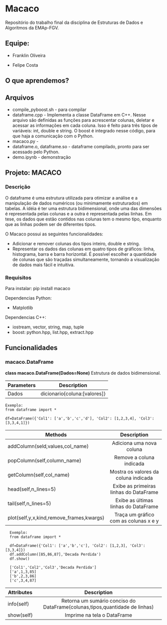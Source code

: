 # Macaco

Repositório do trabalho final da disciplina de Estruturas de Dados e Algoritmos da EMAp-FGV.

## Equipe:

- Franklin Oliveira

- Felipe Costa 

## O que aprendemos?

## Arquivos

* compile_pyboost.sh - para compilar
* dataframe.cpp - Implementa a classe DataFrame em C++. Nesse arquivo são definidas as funções para acrescentar colunas, deletar e acessar
as informações em cada coluna. Isso é feito para três tipos de variáveis: int, double e string. O boost é integrado nesse código, para que
haja a comunicação com o Python.
* macaco.py - 
* dataframe.o, dataframe.so - dataframe compilado, pronto para ser acessado pelo Python.
* demo.ipynb - demonstração

## Projeto: MACACO

### Descrição

O dataframe é uma estrutura utilizada para otimizar a análise e a manipulação de dados numéricos (ou minimamente estruturados)  em tabelas. A idéia é ter uma estrutura bidimensional, onde uma das dimensões é representada pelas colunas e a outra é representada pelas linhas. Em tese, os dados que estão contidos nas colunas tem o mesmo tipo, enquanto que as linhas podem ser de diferentes tipos. 

O Macaco possui as seguintes funcionalidades:
* Adicionar e remover colunas dos tipos inteiro, double e string.
* Representar os dados das colunas em quatro tipos de gráficos: linha, histograma, barra e barra horizontal. É possível escolher a quantidade de colunas que são traçadas simultaneamente, tornando a visualização de dados mais fácil e intuitiva.

### Requisitos

Para instalar:
pip install macaco

Dependencias Python:
* Matplotlib

Dependencias C++:
* iostream, vector, string, map, tuple
* boost: python.hpp, list.hpp, extract.hpp

## Funcionalidades

### macaco.DataFrame
**class macaco.DataFrame(Dados=None)**
Estrutura de dados bidimensional.

|Parameters  | Description|
|------------|:-----------------------------------------------------------------------------------:|
|Dados       |  dicionario{coluna:[valores]}|

   
    Exemplo:
    from dataframe import *
    
    df=DataFrame({'Col1': ['a','b','c','d'], 'Col2': [1,2,3,4], 'Col3':[3,3,4,1]})
    

|Methods|Description|
|------------|:-----------------------------------------------------------------------------------:|
|addColumn(seld,values,col_name)|Adiciona uma nova coluna|
|popColumn(self,column_name)|Remove a coluna indicada|
|getColumn(self,col_name)|Mostra os valores da coluna indicada|
|head(self,n_lines=5)|Exibe as primeiras linhas do DataFrame|
|tail(self,n_lines=5)|Exibe as últimas linhas do DataFrame|
|plot(self,y,x,kind,remove_frames,kwargs)|Traça um gráfico com as colunas x e y|

      Exemplo:
      from dataframe import *
    
      df=DataFrame({'Col1': ['a','b','c'], 'Col2': [1,2,3], 'Col3':[3,3,4]})
      df.addColumn([85,86,87],'Decada Perdida')
      df.show()
      
      ['Col1','Col2','Col3','Decada Perdida']
      ['a',1,3,85]
      ['b',2,3,86]
      ['c',3,4,87]

|Attributes|Description|
|------------|:-----------------------------------------------------------------------------------:|
|info(self)|Retorna um sumário conciso do DataFrame(colunas,tipos,quantidade de linhas)|
|show(self)|Imprime na tela o DataFrame|

    
 
    

